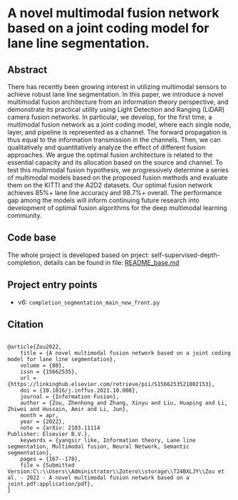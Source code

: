 # A novel multimodal fusion network based on a joint coding model for lane line segmentation.

## Abstract

There has recently been growing interest in utilizing multimodal sensors to achieve robust lane line segmentation. In this paper, we introduce a novel multimodal fusion architecture from an information theory perspective, and demonstrate its practical utility using Light Detection and Ranging (LiDAR) camera fusion networks. In particular, we develop, for the first time, a multimodal fusion network as a joint coding model, where each single node, layer, and pipeline is represented as a channel. The forward propagation is thus equal to the information transmission in the channels. Then, we can qualitatively and quantitatively analyze the effect of different fusion approaches. We argue the optimal fusion architecture is related to the essential capacity and its allocation based on the source and channel. To test this multimodal fusion hypothesis, we progressively determine a series of multimodal models based on the proposed fusion methods and evaluate them on the KITTI and the A2D2 datasets. Our optimal fusion network achieves 85\%+ lane line accuracy and 98.7\%+ overall. The performance gap among the models will inform continuing future research into development of optimal fusion algorithms for the deep multimodal learning community.

## Code base

The whole project is developed based on prject: self-supervised-depth-completion, details can be found in file: [README_base.md](README_base.md)

## Project entry points

- v6: `completion_segmentation_main_new_front.py`

## Citation

```

@article{Zou2022,
	title = {A novel multimodal fusion network based on a joint coding model for lane line segmentation},
	volume = {80},
	issn = {15662535},
	url = {https://linkinghub.elsevier.com/retrieve/pii/S1566253521002153},
	doi = {10.1016/j.inffus.2021.10.008},
	journal = {Information Fusion},
	author = {Zou, Zhenhong and Zhang, Xinyu and Liu, Huaping and Li, Zhiwei and Hussain, Amir and Li, Jun},
	month = apr,
	year = {2022},
	note = {arXiv: 2103.11114
Publisher: Elsevier B.V.},
	keywords = {yangsir like, Information theory, Lane line segmentation, Multimodal fusion, Neural Network, Semantic segmentation},
	pages = {167--178},
	file = {Submitted Version:C\:\\Users\\Administrator\\Zotero\\storage\\T24BXLJY\\Zou et al. - 2022 - A novel multimodal fusion network based on a joint.pdf:application/pdf},
}

```